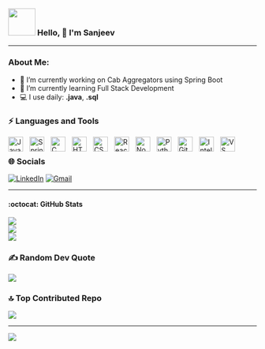 <!--
**SJ1975/SJ1975** is a ✨ _special_ ✨ repository because its `README.md` (this file) appears on your GitHub profile.
-->

### <img src="https://github.com/TheDudeThatCode/TheDudeThatCode/blob/master/Assets/Developer.gif" width="55" /> Hello, 👋 I'm Sanjeev
---
### About Me:
- 🔭 I’m currently working on Cab Aggregators using Spring Boot
- 🌱 I’m currently learning Full Stack Development
- 💻 I use daily: **.java**, **.sql**

### ⚡ Languages and Tools
<img align="left" alt="Java" width="30px" style="padding-right:10px;" src="https://cdn.jsdelivr.net/gh/devicons/devicon/icons/java/java-original.svg"/>
<img align="left" alt="Spring Boot" width="30px" style="padding-right:10px;" src="https://cdn.jsdelivr.net/gh/devicons/devicon/icons/spring/spring-original.svg" />
<img align="left" alt="C" width="30px" style="padding-right:10px;" src="https://cdn.jsdelivr.net/gh/devicons/devicon/icons/c/c-original.svg"/>
<img align="left" alt="HTML" width="30px" style="padding-right:10px;" src="https://cdn.jsdelivr.net/gh/devicons/devicon/icons/html5/html5-plain.svg" />
<img align="left" alt="CSS" width="30px" style="padding-right:10px;" src="https://cdn.jsdelivr.net/gh/devicons/devicon/icons/css3/css3-plain.svg" />
<img align="left" alt="React" width="30px" style="padding-right:10px;" src="https://cdn.jsdelivr.net/gh/devicons/devicon/icons/react/react-original.svg" />
<img align="left" alt="NodeJS" width="30px" style="padding-right:10px;" src="https://cdn.jsdelivr.net/gh/devicons/devicon/icons/nodejs/nodejs-original.svg" />
<img align="left" alt="Python" width="30px" style="padding-right:10px;" src="https://cdn.jsdelivr.net/gh/devicons/devicon/icons/python/python-plain.svg" />
<img align="left" alt="Git" width="30px" style="padding-right:10px;" src="https://cdn.jsdelivr.net/gh/devicons/devicon/icons/git/git-original.svg" />
<img align="left" alt="IntelliJ IDEA" width="30px" style="padding-right:10px;" src="https://cdn.jsdelivr.net/gh/devicons/devicon/icons/intellij/intellij-original.svg"/>
<img align="left" alt="VS Code" width="30px" style="padding-right:10px;" src="https://cdn.jsdelivr.net/gh/devicons/devicon/icons/vscode/vscode-original.svg"/>

<br/>

### 🌐 Socials
[![LinkedIn](https://img.shields.io/badge/LinkedIn-%230077B5.svg?logo=linkedin&logoColor=white)](https://linkedin.com/in/https://www.linkedin.com/in/sanjeevk1964/)
[![Gmail](https://img.shields.io/badge/Gmail-D14836?logo=gmail&logoColor=white)](mailto:sanjeevksharma495@gmail.com)

---

<!-- ### 📊 GitHub Stats -->
#### :octocat: GitHub Stats
![](https://github-readme-stats.vercel.app/api?username=SJ1975&theme=shadow_blue&hide_border=false&include_all_commits=false&count_private=false)<br/>
![](https://github-readme-streak-stats.herokuapp.com/?user=SJ1975&theme=shadow_blue&hide_border=false)<br/>
![](https://github-readme-stats.vercel.app/api/top-langs/?username=SJ1975&theme=shadow_blue&hide_border=false&include_all_commits=false&count_private=false&layout=compact)

### ✍️ Random Dev Quote
![](https://quotes-github-readme.vercel.app/api?type=horizontal&theme=radical)

### 🔝 Top Contributed Repo
![](https://github-contributor-stats.vercel.app/api?username=SJ1975&limit=5&theme=shadow_blue&combine_all_yearly_contributions=true)

---
[![](https://visitcount.itsvg.in/api?id=SJ1975&icon=0&color=0)](https://visitcount.itsvg.in)

<!-- Proudly created with GPRM ( https://gprm.itsvg.in ) -->
